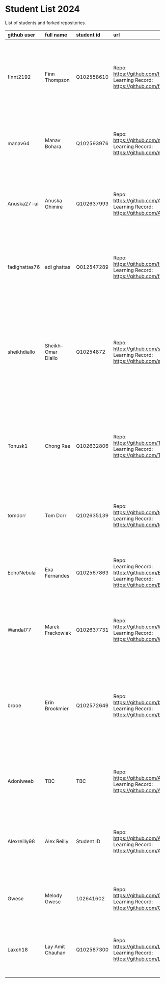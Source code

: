 # Student List 2024

List of students and forked repositories.

|github user| full name | student id | url| progress |
|:----------|:-----------|:-----------|:----|:----
| finnt2192| Finn Thompson |	Q102558610   |Repo:<br>https://github.com/finnt2192/COM304_FOUNDATION_1<br>Learning Record:<br>https://github.com/finnt2192/COM304_FOUNDATION_1/tree/main/myPracticeCourseWork/personal_learning_record| some prior experience , no notes 8/10 <br>nothing 19/11/2024<br>nothing 02/12/2024<br>nothing 10/12/2024<br>nothing 08/01/2025 |
| manav64 | Manav Bohara | Q102593976   |Repo:<br>https://github.com/manav64/COM304_FOUNDATION_1<br>Learning Record:<br>https://github.com/manav64/COM304_FOUNDATION_1/tree/main/myPracticeCourseWork/personal_learning_record |none 8/10 <br>nothing 19/11/2024<br>nothing 02/12/2024<br>nothing 10/12/2024<br>nothing 08/01/2025     |
| Anuska27-ui| Anuska Ghimire |Q102637993   |Repo:<br>https://github.com/Anuska27-ui/COM304_FOUNDATION_1<br>Learning Record:<br>https://github.com/Anuska27-ui/COM304_FOUNDATION_1/tree/main/myPracticeCourseWork/personal_learning_record |none 8/10<br>nothing 19/11/2024<br>nothing 02/12/2024<br>nothing 10/12/2024<br>some good stuff 08/01/2025 |
| fadighattas76| adi ghattas |	Q012547289   |Repo:<br>https://github.com/fadighattas76/COM304_FOUNDATION_1<br>Learning Record:<br>https://github.com/fadighattas76/COM304_FOUNDATION_1/tree/main/myPracticeCourseWork/personal_learning_record  | none 8/10<br>nothing 19/11/2024<br>nothing 02/12/2024<br>nothing 10/12/2024<br>some good work 08/10/2025   |
| sheikhdiallo   | Sheikh-Omar Diallo |	Q10254872   |Repo:<br>https://github.com/sheikhdiallo/COM304_FOUNDATION_1<br>Learning Record:<br>https://github.com/sheikhdiallo/COM304_FOUNDATION_1/tree/main/myPracticeCourseWork/personal_learning_record | no prior experience, some notes 8/10<br>some notes sessions 1-4 - (look at formatting) 19/11/2024<br>nothing more 02/12/2024<br>nothing more 10/12/2024<br>some notes 08/01/2025   |
| Tonusk1  | Chong Ree| Q102632806   |Repo:<br>https://github.com/Tonusk1/COM304_FOUNDATION_1<br>Learning Record:<br>https://github.com/Tonusk1/COM304_FOUNDATION_1/tree/main/myPracticeCourseWork/personal_learning_record  | prior experience but no further notes 8/10<br>nothing 19/11/2024<br>nothing 02/12/2024<br>nothing 10/12/2024<br>nothing 08/01/2025    |
| tomdorr  | Tom Dorr | 	Q102635139    |Repo:<br>https://github.com/tomdorr/COM304_FOUNDATION_1<br>Learning Record:<br>https://github.com/tomdorr/COM304_FOUNDATION_1/tree/main/myPracticeCourseWork/personal_learning_record | none 8/10<br>nothing 19/11/2024<br>nothing 02/12/2024<br>nothing 10/12/2024<br>nothing 08/01/2025  |
| EchoNebula  | Exa Fernandes |	Q102567863    |Repo:<br>Learning Record:<br>https://github.com/EchoNebula/COM304_FOUNDATION_1<br>Learning Record:<br>https://github.com/EchoNebula/COM304_FOUNDATION_1/tree/main/myPracticeCourseWork/personal_learning_record  |none 8/10<br>nothing 19/11/2024<br>nothing 02/12/2024<br>nothing 10/12/2024<br>nothing 08/01/2025    |
| Wandal77  |  Marek Frackowiak | 	Q102637731    |Repo:<br>https://github.com/Wandal77/COM304_FOUNDATION_1<br>Learning Record:<br>https://github.com/Wandal77/COM304_FOUNDATION_1/tree/main/myPracticeCourseWork/personal_learning_record | none 8/10<br>nothing 19/11/2024<br>nothing 02/12/2024<br>nothing 10/12/2024<br>nothing 08/01/2025   |
| brooe   |Erin Brookmier    | Q102572649   |Repo:<br>https://github.com/brooe/COM304<br>Learning Record:<br>https://github.com/brooe/COM304/tree/main/myPracticeCourseWork/personal_learning_record  | some notes 8/10<br>good notes session 1 but nothing after 19/11/2024<br>nothing more 02/12/2024<br>nothing more 10/12/2024<br>nothing 08/01/2025   |
| Adoniweeb    | TBC   | TBC   |Repo:<br>https://github.com/Adoniweeb/COM304_FOUNDATION_1/tree/main<br>Learning Record:<br>https://github.com/Adoniweeb/COM304_FOUNDATION_1/tree/main/myPracticeCourseWork/personal_learning_record  |  none 8/10<br>nothing 19/11/2024<br>nothing 02/12/2024<br>nothing 10/12/2024<br>nothing 08/01/2025 |
| Alexreilly98    | Alex Reilly  | Student ID   |Repo:<br>https://github.com/Alexreilly98/COM304_FOUNDATION_1<br>Learning Record:<br>https://github.com/Alexreilly98/COM304_FOUNDATION_1/tree/main/myPracticeCourseWork/personal_learning_record   | project plan but no notes 19/11/2024<br>nothing more 02/12/2024<br>nothing 10/12/2024<br>nothing 08/01/2025  |
| Gwese    |  Melody Gwese  | 102641602   |Repo:<br>https://github.com/Gwese/COM304_FOUNDATION_1<br>Learning Record:<br>https://github.com/Gwese/COM304_FOUNDATION_1/tree/main/myPracticeCourseWork/personal_learning_record   | nothing 19/11/2024<br>nothing 02/12/2024<br>nothing 10/12/2024<br>nothing 08/01/2025   |
| Laxch18    |  Lay Amit Chauhan   | Q102587300   |Repo:<br>https://github.com/Laxch18/COM304_FOUNDATION_1<br>Learning Record:<br>https://github.com/Laxch18/COM304_FOUNDATION_1/tree/main/myPracticeCourseWork/personal_learning_record  | nothing 19/11/2024<br>nothing 02/12/2024<br>nothing 10/12/2024<br>nothing 08/01/2025   |
|   |    |    |   |    |

